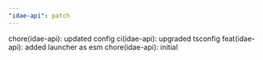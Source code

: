 ```yaml
---
"idae-api": patch
---
```


chore(idae-api): updated config
ci(idae-api): upgraded tsconfig
feat(idae-api): added launcher as esm
chore(idae-api): initial
